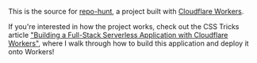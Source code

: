 This is the source for [repo-hunt](https://repo-hunt.signalnerve.workers.dev/), a project built with [Cloudflare Workers](https://workers.cloudflare.com). 

If you're interested in how the project works, check out the CSS Tricks article ["Building a Full-Stack Serverless Application with Cloudflare Workers"](https://css-tricks.com/building-a-full-stack-serverless-application-with-cloudflare-workers/), where I walk through how to build this application and deploy it onto Workers!

